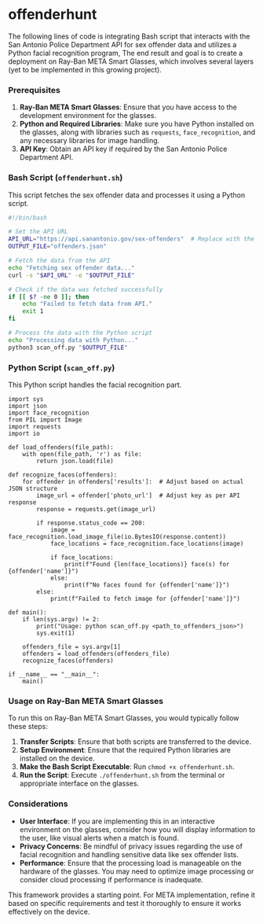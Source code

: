 # offenderhunt
The following lines of code is integrating Bash script that interacts with the San Antonio Police Department API for sex offender data and utilizes a Python facial recognition program, The end result and goal is to create a deployment on Ray-Ban META Smart Glasses, which involves several layers (yet to be implemented in this growing project).

### Prerequisites

1. **Ray-Ban META Smart Glasses**: Ensure that you have access to the development environment for the glasses.
2. **Python and Required Libraries**: Make sure you have Python installed on the glasses, along with libraries such as `requests`, `face_recognition`, and any necessary libraries for image handling.
3. **API Key**: Obtain an API key if required by the San Antonio Police Department API.

### Bash Script (`offenderhunt.sh`)

This script fetches the sex offender data and processes it using a Python script.

```bash
#!/bin/bash

# Set the API URL
API_URL="https://api.sanantonio.gov/sex-offenders"  # Replace with the actual endpoint
OUTPUT_FILE="offenders.json"

# Fetch the data from the API
echo "Fetching sex offender data..."
curl -s "$API_URL" -o "$OUTPUT_FILE"

# Check if the data was fetched successfully
if [[ $? -ne 0 ]]; then
    echo "Failed to fetch data from API."
    exit 1
fi

# Process the data with the Python script
echo "Processing data with Python..."
python3 scan_off.py "$OUTPUT_FILE"
```

### Python Script (`scan_off.py`)

This Python script handles the facial recognition part.
```
import sys
import json
import face_recognition
from PIL import Image
import requests
import io

def load_offenders(file_path):
    with open(file_path, 'r') as file:
        return json.load(file)

def recognize_faces(offenders):
    for offender in offenders['results']:  # Adjust based on actual JSON structure
        image_url = offender['photo_url']  # Adjust key as per API response
        response = requests.get(image_url)

        if response.status_code == 200:
            image = face_recognition.load_image_file(io.BytesIO(response.content))
            face_locations = face_recognition.face_locations(image)

            if face_locations:
                print(f"Found {len(face_locations)} face(s) for {offender['name']}")
            else:
                print(f"No faces found for {offender['name']}")
        else:
            print(f"Failed to fetch image for {offender['name']}")

def main():
    if len(sys.argv) != 2:
        print("Usage: python scan_off.py <path_to_offenders_json>")
        sys.exit(1)

    offenders_file = sys.argv[1]
    offenders = load_offenders(offenders_file)
    recognize_faces(offenders)

if __name__ == "__main__":
    main()
```

### Usage on Ray-Ban META Smart Glasses

To run this on Ray-Ban META Smart Glasses, you would typically follow these steps:

1. **Transfer Scripts**: Ensure that both scripts are transferred to the device.
2. **Setup Environment**: Ensure that the required Python libraries are installed on the device.
3. **Make the Bash Script Executable**: Run `chmod +x offenderhunt.sh`.
4. **Run the Script**: Execute `./offenderhunt.sh` from the terminal or appropriate interface on the glasses.

### Considerations

- **User Interface**: If you are implementing this in an interactive environment on the glasses, consider how you will display information to the user, like visual alerts when a match is found.
- **Privacy Concerns**: Be mindful of privacy issues regarding the use of facial recognition and handling sensitive data like sex offender lists.
- **Performance**: Ensure that the processing load is manageable on the hardware of the glasses. You may need to optimize image processing or consider cloud processing if performance is inadequate.

This framework provides a starting point. For META implementation, refine it based on specific requirements and test it thoroughly to ensure it works effectively on the device.

